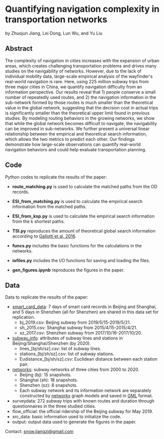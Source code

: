 # Quantifying navigation complexity in transportation networks
by Zhuojun Jiang, Lei Dong, Lun Wu, and Yu Liu

## Abstract
The complexity of navigation in cities increases with the expansion of urban areas, which creates challenging transportation problems and drives many studies on the navigability of networks. However, due to the lack of individual mobility data, large-scale empirical analysis of the wayfinder's real-world navigation is rare. Here, using 225 million subway trips from three major cities in China, we quantify navigation difficulty from an information perspective. Our results reveal that 1) people conserve a small number of repeatedly used routes, and 2) the navigation information in the sub-network formed by those routes is much smaller than the theoretical value in the global network, suggesting that the decision cost in actual trips is significantly smaller than the theoretical upper limit found in previous studies. By modeling routing behaviors in the growing networks, we show that while the global network becomes difficult to navigate, the navigability can be improved in sub-networks. We further present a universal linear relationship between the empirical and theoretical search information, which allows the two metrics to predict each other. Our findings demonstrate how large-scale observations can quantify real-world navigation behaviors and could help evaluate transportation planning.

## Code
Python codes to replicate the results of the paper:
- **route_matching.py** is used to calculate the matched paths from the OD records.

- **ESI_from_matching.py** is used to calculate the empirical search information from the matched paths. 

- **ESI_from_ksp.py** is used to calculate the empirical search information from the k shortest paths.

- **TSI.py** reproduces the amount of theoretical global search information according to [Gallotti et al, 2016](https://www.science.org/doi/10.1126/sciadv.1500445).

- **funcs.py** includes the basic functions for the calculations in the networks.

- **iofiles.py** includes the I/O functions for saving and loading the files.

- **gen_figures.ipynb** reproduces the figures in the paper.

## Data
Data to replicate the results of the paper:
- [smart_card_data](https://github.com/Jzjsnow/navi-complexity/blob/main/data/smart_card_data): 7 days of smart card records in Beijing and Shanghai, and 5 days in Shenzhen (all for Shenzhen) are shared in this data set for replication.
	* bj_2019.csv: Beijing subway from 2019/5/15-2019/5/21.
	* sh_2015.csv: Shanghai subway from 2015/4/15-2015/4/21.
	* sz_2017.csv: Shenzhen subway from 2017/10/16-2017/10/20.
- [subway_info](https://github.com/Jzjsnow/navi-complexity/blob/main/data/subway_info): attributes of subway lines and stations in Beijing/Shanghai/Shenzhen (by 2020).
	* lines_[bj/sh/sz].csv: list of subway lines.
	* stations_[bj/sh/sz].csv: list of subway stations.
	* Eudistance_[bj/sh/sz].csv: Euclidean distance between each station pair.
- [networks](https://github.com/Jzjsnow/navi-complexity/blob/main/data/networks): subway networks of three cities from 2000 to 2020.
	* Beijing (bj): 15 snapshots.
	* Shanghai (sh): 18 snapshots.
	* Shenzhen (sz): 8 snapshots.
	* Each subway network and its information network are separately constructed by [networkx](https://networkx.org/) graph models and saved in [GML](https://web.archive.org/web/20190207140002/http://www.fim.uni-passau.de/index.php?id=17297&L=1) format.
- surveydata: 272 subway trips with known routes and duration through questionnaires in the three studied cities.
- flow_official: the official ridership of the Beijing subway for May 2019.
- src_data: basic information used to initialize the code.
- output: output data used to generate the figures in the paper.

Contact: snow.jiangzj@gmail.com


